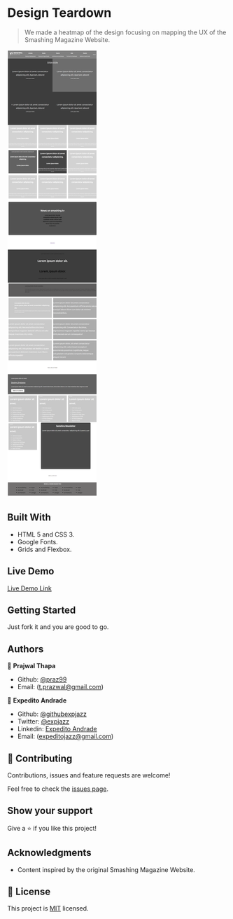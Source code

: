 # Design Teardown

> We made a heatmap of the design focusing on mapping the UX of the Smashing Magazine Website.

![screenshot](./img/screenshot.png)

## Built With

- HTML 5 and CSS 3.
- Google Fonts.
- Grids and Flexbox.

## Live Demo

[Live Demo Link](https://praz99.github.io/designTeardown/)

## Getting Started

Just fork it and you are good to go.

## Authors

👤 **Prajwal Thapa**

- Github: [@praz99](https://github.com/praz99)
- Email: (t.prazwal@gmail.com)

👤 **Expedito Andrade**

- Github: [@githubexpjazz](https://github.com/expjazz)
- Twitter: [@expjazz](https://twitter.com/expeditoandrade13)
- Linkedin: [Expedito Andrade](https://www.linkedin.com/in/expedito-andrade-3645151a4/)
- Email: (expeditojazz@gmail.com)

## 🤝 Contributing

Contributions, issues and feature requests are welcome!

Feel free to check the [issues page](issues/).

## Show your support

Give a ⭐️ if you like this project!

## Acknowledgments

- Content inspired by the original Smashing Magazine Website.

## 📝 License

This project is [MIT](./LICENSE) licensed.
